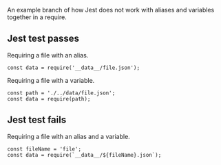 An example branch of how Jest does not work with aliases and variables together in a require.

## Jest test passes
Requiring a file with an alias.
```
const data = require('__data__/file.json');
```

Requiring a file with a variable.
```
const path = './../data/file.json';
const data = require(path);
```

## Jest test fails
Requiring a file with an alias and a variable. 
```
const fileName = 'file';
const data = require(`__data__/${fileName}.json`);
```
